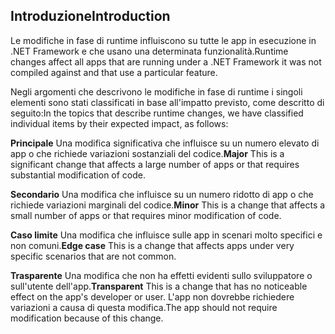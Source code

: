 ## <a name="introduction"></a><span data-ttu-id="cd1d8-101">Introduzione</span><span class="sxs-lookup"><span data-stu-id="cd1d8-101">Introduction</span></span>
<span data-ttu-id="cd1d8-102">Le modifiche in fase di runtime influiscono su tutte le app in esecuzione in .NET Framework e che usano una determinata funzionalità.</span><span class="sxs-lookup"><span data-stu-id="cd1d8-102">Runtime changes affect all apps that are running under a .NET Framework it was not compiled against and that use a particular feature.</span></span>

<span data-ttu-id="cd1d8-103">Negli argomenti che descrivono le modifiche in fase di runtime i singoli elementi sono stati classificati in base all'impatto previsto, come descritto di seguito:</span><span class="sxs-lookup"><span data-stu-id="cd1d8-103">In the topics that describe runtime changes, we have classified individual items by their expected impact, as follows:</span></span>

<span data-ttu-id="cd1d8-104">**Principale** Una modifica significativa che influisce su un numero elevato di app o che richiede variazioni sostanziali del codice.</span><span class="sxs-lookup"><span data-stu-id="cd1d8-104">**Major** This is a significant change that affects a large number of apps or that requires substantial modification of code.</span></span>

<span data-ttu-id="cd1d8-105">**Secondario** Una modifica che influisce su un numero ridotto di app o che richiede variazioni marginali del codice.</span><span class="sxs-lookup"><span data-stu-id="cd1d8-105">**Minor** This is a change that affects a small number of apps or that requires minor modification of code.</span></span>

<span data-ttu-id="cd1d8-106">**Caso limite** Una modifica che influisce sulle app in scenari molto specifici e non comuni.</span><span class="sxs-lookup"><span data-stu-id="cd1d8-106">**Edge case** This is a change that affects apps under very specific scenarios that are not common.</span></span>

<span data-ttu-id="cd1d8-107">**Trasparente** Una modifica che non ha effetti evidenti sullo sviluppatore o sull'utente dell'app.</span><span class="sxs-lookup"><span data-stu-id="cd1d8-107">**Transparent** This is a change that has no noticeable effect on the app's developer or user.</span></span> <span data-ttu-id="cd1d8-108">L'app non dovrebbe richiedere variazioni a causa di questa modifica.</span><span class="sxs-lookup"><span data-stu-id="cd1d8-108">The app should not require modification because of this change.</span></span>
